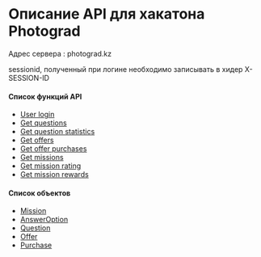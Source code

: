 # Описание API для хакатона Photograd

Адрес сервера : photograd.kz

sessionid, полученный при логине необходимо записывать в хидер X-SESSION-ID


#### Список функций API

* [User login](./UserLogin.md)
* [Get questions](./GetQuestions.md)
* [Get question statistics](./GetQuestionStatistics.md)
* [Get offers](./GetOffers.md)
* [Get offer purchases](./GetOfferPurchases.md)
* [Get missions](./GetMissions.md)
* [Get mission rating](./GetMissionRating.md)
* [Get mission rewards](./GetMissionRewards.md)

#### Список объектов
* [Mission](./Mission.md)
* [AnswerOption](./AnswerOption.md)
* [Question](./Question.md)
* [Offer](./Offer.md)
* [Purchase](./Purchase.md)
